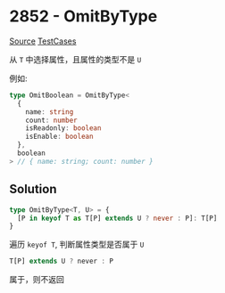 # 2852 - OmitByType

[Source](https://github.com/lybenson/ts-checker/blob/master/src/2852-medium-omitbytype/template.ts) [TestCases](https://github.com/lybenson/ts-checker/blob/master/src/2852-medium-omitbytype/test-cases.ts)

从 `T` 中选择属性，且属性的类型不是 `U`

例如:

```typescript
type OmitBoolean = OmitByType<
  {
    name: string
    count: number
    isReadonly: boolean
    isEnable: boolean
  },
  boolean
> // { name: string; count: number }
```

## Solution

```ts
type OmitByType<T, U> = {
  [P in keyof T as T[P] extends U ? never : P]: T[P]
}
```

遍历 `keyof T`, 判断属性类型是否属于 `U`

```ts
T[P] extends U ? never : P
```

属于，则不返回
